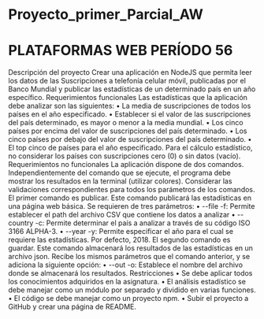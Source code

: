 # Proyecto_primer_Parcial_AW
# PLATAFORMAS WEB PERÍODO 56 
Descripción del proyecto Crear una aplicación en NodeJS que permita leer los datos de las Suscripciones a telefonía celular móvil, publicadas por el Banco Mundial y publicar las estadísticas de un determinado país en un año específico. Requerimientos funcionales Las estadísticas que la aplicación debe analizar son las siguientes: • La media de suscripciones de todos los países en el año especificado. • Establecer si el valor de las suscripciones del país determinado, es mayor o menor a la media mundial. • Los cinco países por encima del valor de suscripciones del país determinado. • Los cinco países por debajo del valor de suscripciones del país determinado. • El top cinco de países para el año especificado. Para el cálculo estadístico, no considerar los países con suscripciones cero (0) o sin datos (vacío). Requerimientos no funcionales La aplicación dispone de dos comandos. Independientemente del comando que se ejecute, el programa debe mostrar los resultados en la terminal (utilizar colores). Considerar las validaciones correspondientes para todos los parámetros de los comandos. El primer comando es publicar. Este comando publicará las estadísticas en una página web básica. Se requieren de tres parámetros: • --file -f: Permite establecer el path del archivo CSV que contiene los datos a analizar • --country -c: Permite determinar el país a analizar a través de su código ISO 3166 ALPHA-3. • --year -y: Permite especificar el año para el cual se requiere las estadísticas. Por defecto, 2018. El segundo comando es guardar. Este comando almacenará los resultados de las estadísticas en un archivo json. Recibe los mismos parámetros que el comando anterior, y se adiciona la siguiente opción: • --out -o: Establece el nombre del archivo donde se almacenará los resultados. Restricciones • Se debe aplicar todos los conocimientos adquiridos en la asignatura. • El análisis estadístico se debe manejar como un módulo por separado y dividido en varias funciones. • El código se debe manejar como un proyecto npm. • Subir el proyecto a GitHub y crear una página de README.
